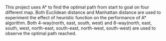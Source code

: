 This project uses A* to find the optimal path from start to goal on four different map. 
Both Euclidean distance and Manhattan distance are used to experiment the effect of heuristic function on the performance of A* algorithm.
Both 4-way(north, east, south, west) and 8-way(north, east, south, west, north-east, south-east, north-west, south-west) are used to observe the optimal path reached. 
